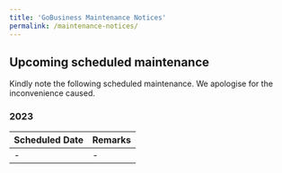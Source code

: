 ```yaml
---
title: 'GoBusiness Maintenance Notices'
permalink: /maintenance-notices/
---
```


## Upcoming scheduled maintenance

Kindly note the following scheduled maintenance. We apologise for the inconvenience caused.

### 2023

| **Scheduled Date** | **Remarks** |
| ------  |------------------|
| - | - |


<script src="/jquery/jquery.min.js"></script>
<script src="/jquery/resize-tables.js"></script>
